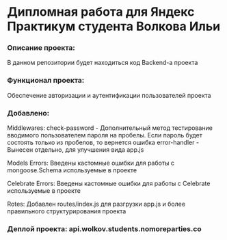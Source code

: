 # **Дипломная работа для Яндекс Практикум студента Волкова Ильи**

### Описание проекта:
В данном репозитории будет находиться код Backend-а проекта 

### Функционал проекта:
Обеспечение авторизации и аутентификации пользователей проекта

### Добавлено:

Middlewares:
check-password - Дополнительный метод тестирование вводимого пользователем пароля на пробелы. Если пароль будет состоять только из пробелов, то вернется ошибка
error-handler - Вынесен отдельно, для улучшения вида app.js

Models Errors: Введены кастомные ошибки для работы с mongoose.Schema используемые в проекте

Celebrate Errors: Введены кастомные ошибки для работы с Celebrate используемые в проекте

Rotes: Добавлен routes/index.js для разгрузки app.js и более правильного структурирования проекта

### Деплой проекта: api.wolkov.students.nomoreparties.co
